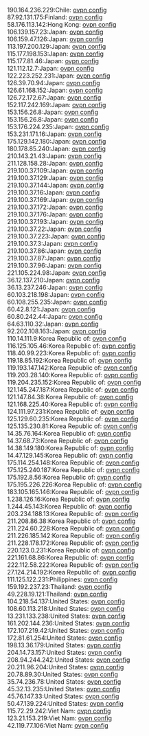 190.164.236.229:Chile: [ovpn config](vpn/190_164_236_229.ovpn)  
87.92.131.175:Finland: [ovpn config](vpn/87_92_131_175.ovpn)  
58.176.113.142:Hong Kong: [ovpn config](vpn/58_176_113_142.ovpn)  
106.139.157.23:Japan: [ovpn config](vpn/106_139_157_23.ovpn)  
106.159.47.126:Japan: [ovpn config](vpn/106_159_47_126.ovpn)  
113.197.200.129:Japan: [ovpn config](vpn/113_197_200_129.ovpn)  
115.177.198.153:Japan: [ovpn config](vpn/115_177_198_153.ovpn)  
115.177.81.46:Japan: [ovpn config](vpn/115_177_81_46.ovpn)  
121.112.12.7:Japan: [ovpn config](vpn/121_112_12_7.ovpn)  
122.223.252.231:Japan: [ovpn config](vpn/122_223_252_231.ovpn)  
126.39.70.94:Japan: [ovpn config](vpn/126_39_70_94.ovpn)  
126.61.168.152:Japan: [ovpn config](vpn/126_61_168_152.ovpn)  
126.72.172.67:Japan: [ovpn config](vpn/126_72_172_67.ovpn)  
152.117.242.169:Japan: [ovpn config](vpn/152_117_242_169.ovpn)  
153.156.26.8:Japan: [ovpn config](vpn/153_156_26_8.ovpn)  
153.156.26.8:Japan: [ovpn config](vpn/153_156_26_8.ovpn)  
153.176.224.235:Japan: [ovpn config](vpn/153_176_224_235.ovpn)  
153.231.171.16:Japan: [ovpn config](vpn/153_231_171_16.ovpn)  
175.129.142.180:Japan: [ovpn config](vpn/175_129_142_180.ovpn)  
180.178.85.240:Japan: [ovpn config](vpn/180_178_85_240.ovpn)  
210.143.21.43:Japan: [ovpn config](vpn/210_143_21_43.ovpn)  
211.128.158.28:Japan: [ovpn config](vpn/211_128_158_28.ovpn)  
219.100.37.109:Japan: [ovpn config](vpn/219_100_37_109.ovpn)  
219.100.37.129:Japan: [ovpn config](vpn/219_100_37_129.ovpn)  
219.100.37.144:Japan: [ovpn config](vpn/219_100_37_144.ovpn)  
219.100.37.16:Japan: [ovpn config](vpn/219_100_37_16.ovpn)  
219.100.37.169:Japan: [ovpn config](vpn/219_100_37_169.ovpn)  
219.100.37.172:Japan: [ovpn config](vpn/219_100_37_172.ovpn)  
219.100.37.176:Japan: [ovpn config](vpn/219_100_37_176.ovpn)  
219.100.37.193:Japan: [ovpn config](vpn/219_100_37_193.ovpn)  
219.100.37.22:Japan: [ovpn config](vpn/219_100_37_22.ovpn)  
219.100.37.223:Japan: [ovpn config](vpn/219_100_37_223.ovpn)  
219.100.37.3:Japan: [ovpn config](vpn/219_100_37_3.ovpn)  
219.100.37.86:Japan: [ovpn config](vpn/219_100_37_86.ovpn)  
219.100.37.87:Japan: [ovpn config](vpn/219_100_37_87.ovpn)  
219.100.37.96:Japan: [ovpn config](vpn/219_100_37_96.ovpn)  
221.105.224.98:Japan: [ovpn config](vpn/221_105_224_98.ovpn)  
36.12.137.210:Japan: [ovpn config](vpn/36_12_137_210.ovpn)  
36.13.237.246:Japan: [ovpn config](vpn/36_13_237_246.ovpn)  
60.103.218.198:Japan: [ovpn config](vpn/60_103_218_198.ovpn)  
60.108.255.235:Japan: [ovpn config](vpn/60_108_255_235.ovpn)  
60.42.8.121:Japan: [ovpn config](vpn/60_42_8_121.ovpn)  
60.80.242.44:Japan: [ovpn config](vpn/60_80_242_44.ovpn)  
64.63.110.32:Japan: [ovpn config](vpn/64_63_110_32.ovpn)  
92.202.108.163:Japan: [ovpn config](vpn/92_202_108_163.ovpn)  
110.14.111.9:Korea Republic of: [ovpn config](vpn/110_14_111_9.ovpn)  
116.125.105.46:Korea Republic of: [ovpn config](vpn/116_125_105_46.ovpn)  
118.40.99.223:Korea Republic of: [ovpn config](vpn/118_40_99_223.ovpn)  
119.18.85.192:Korea Republic of: [ovpn config](vpn/119_18_85_192.ovpn)  
119.193.147.142:Korea Republic of: [ovpn config](vpn/119_193_147_142.ovpn)  
119.203.28.140:Korea Republic of: [ovpn config](vpn/119_203_28_140.ovpn)  
119.204.235.152:Korea Republic of: [ovpn config](vpn/119_204_235_152.ovpn)  
121.145.247.187:Korea Republic of: [ovpn config](vpn/121_145_247_187.ovpn)  
121.147.84.38:Korea Republic of: [ovpn config](vpn/121_147_84_38.ovpn)  
121.168.225.40:Korea Republic of: [ovpn config](vpn/121_168_225_40.ovpn)  
124.111.97.231:Korea Republic of: [ovpn config](vpn/124_111_97_231.ovpn)  
125.129.60.235:Korea Republic of: [ovpn config](vpn/125_129_60_235.ovpn)  
125.135.230.81:Korea Republic of: [ovpn config](vpn/125_135_230_81.ovpn)  
14.35.76.164:Korea Republic of: [ovpn config](vpn/14_35_76_164.ovpn)  
14.37.68.73:Korea Republic of: [ovpn config](vpn/14_37_68_73.ovpn)  
14.38.149.180:Korea Republic of: [ovpn config](vpn/14_38_149_180.ovpn)  
14.47.129.145:Korea Republic of: [ovpn config](vpn/14_47_129_145.ovpn)  
175.114.254.148:Korea Republic of: [ovpn config](vpn/175_114_254_148.ovpn)  
175.125.240.187:Korea Republic of: [ovpn config](vpn/175_125_240_187.ovpn)  
175.192.8.56:Korea Republic of: [ovpn config](vpn/175_192_8_56.ovpn)  
175.195.226.226:Korea Republic of: [ovpn config](vpn/175_195_226_226.ovpn)  
183.105.165.146:Korea Republic of: [ovpn config](vpn/183_105_165_146.ovpn)  
1.238.126.16:Korea Republic of: [ovpn config](vpn/1_238_126_16.ovpn)  
1.244.45.143:Korea Republic of: [ovpn config](vpn/1_244_45_143.ovpn)  
203.234.188.13:Korea Republic of: [ovpn config](vpn/203_234_188_13.ovpn)  
211.208.86.38:Korea Republic of: [ovpn config](vpn/211_208_86_38.ovpn)  
211.224.60.228:Korea Republic of: [ovpn config](vpn/211_224_60_228.ovpn)  
211.226.185.142:Korea Republic of: [ovpn config](vpn/211_226_185_142.ovpn)  
211.228.178.172:Korea Republic of: [ovpn config](vpn/211_228_178_172.ovpn)  
220.123.0.231:Korea Republic of: [ovpn config](vpn/220_123_0_231.ovpn)  
221.161.68.86:Korea Republic of: [ovpn config](vpn/221_161_68_86.ovpn)  
222.112.58.222:Korea Republic of: [ovpn config](vpn/222_112_58_222.ovpn)  
27.124.214.192:Korea Republic of: [ovpn config](vpn/27_124_214_192.ovpn)  
111.125.122.231:Philippines: [ovpn config](vpn/111_125_122_231.ovpn)  
159.192.237.23:Thailand: [ovpn config](vpn/159_192_237_23.ovpn)  
49.228.19.121:Thailand: [ovpn config](vpn/49_228_19_121.ovpn)  
104.218.54.137:United States: [ovpn config](vpn/104_218_54_137.ovpn)  
108.60.113.218:United States: [ovpn config](vpn/108_60_113_218.ovpn)  
13.231.133.238:United States: [ovpn config](vpn/13_231_133_238.ovpn)  
161.202.144.236:United States: [ovpn config](vpn/161_202_144_236.ovpn)  
172.107.219.42:United States: [ovpn config](vpn/172_107_219_42.ovpn)  
172.81.61.254:United States: [ovpn config](vpn/172_81_61_254.ovpn)  
198.13.36.179:United States: [ovpn config](vpn/198_13_36_179.ovpn)  
204.14.73.157:United States: [ovpn config](vpn/204_14_73_157.ovpn)  
208.94.244.242:United States: [ovpn config](vpn/208_94_244_242.ovpn)  
20.211.96.204:United States: [ovpn config](vpn/20_211_96_204.ovpn)  
20.78.89.30:United States: [ovpn config](vpn/20_78_89_30.ovpn)  
35.74.236.78:United States: [ovpn config](vpn/35_74_236_78.ovpn)  
45.32.13.235:United States: [ovpn config](vpn/45_32_13_235.ovpn)  
45.76.147.33:United States: [ovpn config](vpn/45_76_147_33.ovpn)  
50.47.139.224:United States: [ovpn config](vpn/50_47_139_224.ovpn)  
115.72.29.242:Viet Nam: [ovpn config](vpn/115_72_29_242.ovpn)  
123.21.153.219:Viet Nam: [ovpn config](vpn/123_21_153_219.ovpn)  
42.119.77.106:Viet Nam: [ovpn config](vpn/42_119_77_106.ovpn)  

